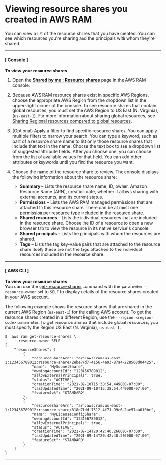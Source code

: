 # Viewing resource shares you created in AWS RAM<a name="working-with-sharing-view-rs"></a>

You can view a list of the resource shares that you have created\. You can see which resources you're sharing and the principals with whom they're shared\.

------
#### [ Console ]

**To view your resource shares**

1. Open the **[Shared by me : Resource shares](https://console.aws.amazon.com/ram/home#OwnedResourceShares:)** page in the AWS RAM console\.

1. Because AWS RAM resource shares exist in specific AWS Regions, choose the appropriate AWS Region from the dropdown list in the upper\-right corner of the console\. To see resource shares that contain global resources, you must set the AWS Region to US East \(N\. Virginia\), \(`us-east-1`\)\. For more information about sharing global resources, see [Sharing Regional resources compared to global resources](working-with-regional-vs-global.md)\.

1. \(Optional\) Apply a filter to find specific resource shares\. You can apply multiple filters to narrow your search\. You can type a keyword, such as part of a resource share name to list only those resource shares that include that text in the name\. Choose the text box to see a dropdown list of suggested attribute fields\. After you choose one, you can choose from the list of available values for that field\. You can add other attributes or keywords until you find the resource you want\.

1. Choose the name of the resource share to review\. The console displays the following information about the resource share:
   + **Summary** – Lists the resource share name, ID, owner, Amazon Resource Name \(ARN\), creation date, whether it allows sharing with external accounts, and its current status\.
   + **Permissions** – Lists the AWS RAM managed permissions that are attached to this resource share\. There can be at most one permission per resource type included in the resource share\. 
   + **Shared resources** – Lists the individual resources that are included in the resource share\. Choose the ID of a resource to open a new browser tab to view the resource in its native service's console\.
   + **Shared principals** – Lists the principals with whom the resources are shared\.
   + **Tags** – Lists the tag key\-value pairs that are attached to the resource share itself; these are not the tags attached to the individual resources included in the resource share\.

------
#### [ AWS CLI ]

**To view your resource shares**  
You can use the [get\-resource\-shares](https://docs.aws.amazon.com/cli/latest/reference/ram/get-resource-shares.html) command with the parameter `--resource-owner` set to `SELF` to display details of the resource shares created in your AWS account\.

The following example shows the resource shares that are shared in the current AWS Region \(`us-east-1`\) for the calling AWS account\. To get the resource shares created in a different Region, use the `--region <region-code>` parameter\. To get resource shares that include global resources, you must specify the Region US East \(N\. Virginia\), `us-east-1`\.

```
$  aws ram get-resource-shares \
    --resource-owner SELF
{
    "resourceShares": [
        {
            "resourceShareArn": "arn:aws:ram:us-east-1:123456789012:resource-share/2ebe77d7-4156-4a93-87a4-228568d04425",
            "name": "MySubnetShare",
            "owningAccountId": "123456789012",
            "allowExternalPrincipals": true,
            "status": "ACTIVE",
            "creationTime": "2021-09-10T15:38:54.449000-07:00",
            "lastUpdatedTime": "2021-09-10T15:38:54.449000-07:00",
            "featureSet": "STANDARD"
        },
        {
            "resourceShareArn": "arn:aws:ram:us-east-1:123456789012:resource-share/818d71dd-7512-4f71-99c6-2ae57aa010bc",
            "name": "MyLicenseConfigShare",
            "owningAccountId": "123456789012",
            "allowExternalPrincipals": true,
            "status": "ACTIVE",
            "creationTime": "2021-09-14T20:42:40.266000-07:00",
            "lastUpdatedTime": "2021-09-14T20:42:40.266000-07:00",
            "featureSet": "STANDARD"
        }
    ]
}
```

------
